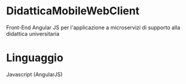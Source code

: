 # DidatticaMobileWebClient
Front-End Angular JS per l'applicazione a microservizi di supporto alla didattica universitaria

# Linguaggio

Javascript (AngularJS)
